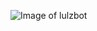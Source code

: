 ![Image of lulzbot](https://s.france24.com/media/display/b4eaa0d4-09e7-11e9-bf9c-005056a964fe/w:1024/p:16x9/160611-lulzsec-m_0.webp)
